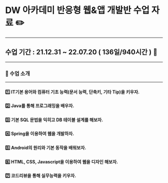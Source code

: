 # DW 아카데미 반응형 웹&앱 개발반 수업 자료 ✏️
***

## 수업 기간 : 21.12.31 ~ 22.07.20 ( 136일/940시간 )  :date:
***

###   :mega:    수업 소개  
***
####    :one:    IT기본 용어와 컴퓨터 기초 능력(문서 능력, 단축키, 기타 Tip)을 키우자.
####    :two:    Java를 통해 프로그래밍을 배우자.
####    :three:  기본 SQL 문법을 익히고 DB 테이블 설계를 해보자.
####    :four:   Spring을 이용하여 웹을 개발하자.
####    :five:   Android의 원리와 기본 동작을 배워보자.
####    :six:    HTML, CSS, Javascript을 이용하여 웹을 디자인 해보자.
####    :seven:  코드리뷰을 통해 실무능력을 키우자.

